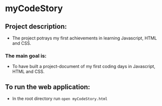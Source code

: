 # myCodeStory

## Project description:

* The project potrays my first achievements in learning Javascript, HTML and CSS.

### The main goal is:

* To have built a project-document of my first coding days in Javascript, HTML and CSS.

## To run the web application:

* In the root directory run ```open myCodeStory.html ```
